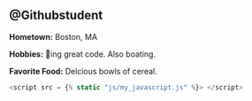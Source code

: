 ## @Githubstudent

**Hometown:** Boston, MA

**Hobbies:** :ship:ing great code.  Also boating.

**Favorite Food:** Delcious bowls of cereal.

```javascript
<script src = {% static "js/my_javascript.js" %}> </script>
```
